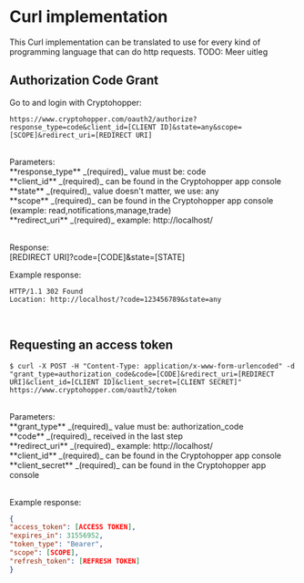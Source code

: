 # Curl implementation
This Curl implementation can be translated to use for every kind of programming language that can do http requests. 
TODO: Meer uitleg
<br />

## Authorization Code Grant

Go to and login with Cryptohopper:
```
https://www.cryptohopper.com/oauth2/authorize?response_type=code&client_id=[CLIENT ID]&state=any&scope=[SCOPE]&redirect_uri=[REDIRECT URI]
```
<br />
Parameters: <br />
**response_type** _(required)_ value must be: code <br />
**client_id** _(required)_ can be found in the Cryptohopper app console <br />
**state** _(required)_ value doesn't matter, we use: any <br />
**scope** _(required)_ can be found in the Cryptohopper app console (example: read,notifications,manage,trade) <br />
**redirect_uri** _(required)_ example: http://localhost/ <br />
<br />

Response:<br />
[REDIRECT URI]?code=[CODE]&state=[STATE]
<br />

Example response:
```
HTTP/1.1 302 Found
Location: http://localhost/?code=123456789&state=any
```
<br />

## Requesting an access token 
```
$ curl -X POST -H "Content-Type: application/x-www-form-urlencoded" -d "grant_type=authorization_code&code=[CODE]&redirect_uri=[REDIRECT URI]&client_id=[CLIENT ID]&client_secret=[CLIENT SECRET]" https://www.cryptohopper.com/oauth2/token
```
<br />
Parameters: <br />
**grant_type** _(required)_ value must be: authorization_code <br />
**code** _(required)_ received in the last step <br />
**redirect_uri** _(required)_ example: http://localhost/ <br />
**client_id** _(required)_ can be found in the Cryptohopper app console <br />
**client_secret** _(required)_ can be found in the Cryptohopper app console <br />
<br />

Example response:
```json
{
"access_token": [ACCESS TOKEN],
"expires_in": 31556952,
"token_type": "Bearer",
"scope": [SCOPE], 
"refresh_token": [REFRESH TOKEN]
}
```
<br />